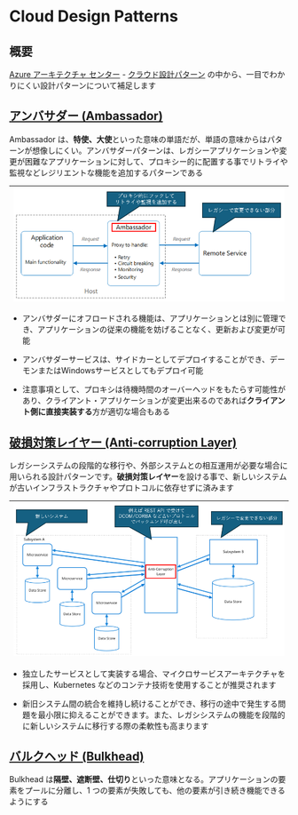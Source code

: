 # Cloud Design Patterns

## 概要
[Azure アーキテクチャ センター](https://learn.microsoft.com/ja-jp/azure/architecture/) - [クラウド設計パターン](https://learn.microsoft.com/ja-jp/azure/architecture/patterns/#catalog-of-patterns) の中から、一目でわかりにくい設計パターンについて補足します

## [アンバサダー (Ambassador)](https://learn.microsoft.com/ja-jp/azure/architecture/patterns/ambassador)
Ambassador は、**特使、大使**といった意味の単語だが、単語の意味からはパターンが想像しにくい。アンバサダーパターンは、レガシーアプリケーションや変更が困難なアプリケーションに対して、プロキシー的に配置する事でリトライや監視などレジリエントな機能を追加するパターンである

| ![Ambassador](images/ambassador.png) |
| ----- |

- アンバサダーにオフロードされる機能は、アプリケーションとは別に管理でき、アプリケーションの従来の機能を妨げることなく、更新および変更が可能

- アンバサダーサービスは、サイドカーとしてデプロイすることができ、デーモンまたはWindowsサービスとしてもデプロイ可能

- 注意事項として、プロキシは待機時間のオーバーヘッドをもたらす可能性があり、クライアント・アプリケーションが変更出来るのであれば**クライアント側に直接実装する**方が適切な場合もある

## [破損対策レイヤー (Anti-corruption Layer)](https://learn.microsoft.com/ja-jp/azure/architecture/patterns/anti-corruption-layer)
レガシーシステムの段階的な移行や、外部システムとの相互運用が必要な場合に用いられる設計パターンです。**破損対策レイヤー**を設ける事で、新しいシステムが古いインフラストラクチャやプロトコルに依存せずに済みます

| ![Ambassador](images/anti-corruption-layer.png) |
| ----- |

- 独立したサービスとして実装する場合、マイクロサービスアーキテクチャを採用し、Kubernetes などのコンテナ技術を使用することが推奨されます

- 新旧システム間の統合を維持し続けることができ、移行の途中で発生する問題を最小限に抑えることができます。また、レガシシステムの機能を段階的に新しいシステムに移行する際の柔軟性も高まります

## [バルクヘッド (Bulkhead)](https://learn.microsoft.com/ja-jp/azure/architecture/patterns/bulkhead)
Bulkhead は**隔壁、遮断壁、仕切り**といった意味となる。アプリケーションの要素をプールに分離し、1 つの要素が失敗しても、他の要素が引き続き機能できるようにする